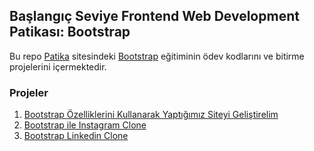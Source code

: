 ## Başlangıç Seviye Frontend Web Development Patikası: Bootstrap
Bu repo [Patika](https://academy.patika.dev/tr) sitesindeki [Bootstrap](https://academy.patika.dev/tr/courses/bootstrap) eğitiminin ödev kodlarını ve bitirme projelerini içermektedir.

### Projeler
1. [Bootstrap Özelliklerini Kullanarak Yaptığımız Siteyi Geliştirelim](https://academy.patika.dev/tr/courses/bootstrap/odev1)
2. [Bootstrap ile Instagram Clone](https://academy.patika.dev/tr/courses/bootstrap/odev2)
3. [Bootstrap Linkedin Clone](https://academy.patika.dev/tr/courses/bootstrap/odev3)